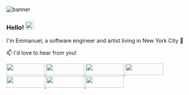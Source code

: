 ![banner](https://user-images.githubusercontent.com/61435324/110541494-d42d1800-80f5-11eb-92e5-570e72bcaebd.gif)

### Hello! <img src="https://user-images.githubusercontent.com/1303154/88677602-1635ba80-d120-11ea-84d8-d263ba5fc3c0.gif" width="22px" alt="waving hand"> 

I'm Emmanuel, a software engineer and artist living in New York City 🍎


:mailbox: I'd love to hear from you!

<!--
**emjose/emjose** is a ✨ _special_ ✨ repository because its `README.md` (this file) appears on your GitHub profile. -->
<!-- 
Here are some ideas to get you started:

- 🔭 I’m currently working on ...
- 🌱 I’m currently learning ...
- 👯 I’m looking to collaborate on ...
- 🤔 I’m looking for help with ...
- 💬 Ask me about ...
- 📫 How to reach me: ...
- 😄 Pronouns: He/Him/His...
- ⚡ Fun fact: ... -->

<p>

<a href="https://github.com/emjose" target="_blank"><img src="https://img.shields.io/badge/github-%23181717.svg?&style=for-the-badge&logo=github&logoColor=white" height=30 width=100> <a href="https://twitter.com/Emmanuel_Labor" target="_blank"><img src="https://img.shields.io/badge/twitter-%231DA1F2.svg?&style=for-the-badge&logo=twitter&logoColor=white" height=30 width=100> <a href="https://www.linkedin.com/in/emmanuelpjose/" target="_blank"><img src="https://img.shields.io/badge/linkedin-%230A66C2.svg?&style=for-the-badge&logo=linkedin&logoColor=white" height=30 height=30 width=100> <a href="mailto:emjose@gmail.com" target="_blank"><img src="https://img.shields.io/badge/gmail-%23EA4335.svg?&style=for-the-badge&logo=gmail&logoColor=white" height=30 width=100> <a href="https://www.youtube.com/channel/UCQdqFg-_J83jn9xJRd1W3tQ/videos" target="_blank"><img src="https://img.shields.io/badge/youtube-%23FF0000.svg?&style=for-the-badge&logo=youtube&logoColor=white" height=30 width=100> <a href="https://www.instagram.com/emmanuel_jose/" target="_blank"><img src="https://img.shields.io/badge/instagram-%23E4405F.svg?&style=for-the-badge&logo=instagram&logoColor=white" height=30 height=30 width=100> <a href="https://emmanueljose.medium.com/" target="_blank"><img src="https://img.shields.io/badge/medium-%2312100E.svg?&style=for-the-badge&logo=medium&logoColor=white" height=30 width=100></p>


<!-- [![Mail Badge](https://img.shields.io/badge/-islempenywis-c0392b?style=flat&labelColor=c0392b&logo=gmail&logoColor=white)](mailto:emjose@gmail.com) -->








